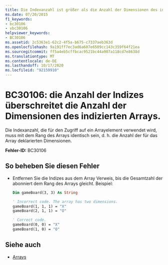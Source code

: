 ```yaml
---
title: Die Indexanzahl ist größer als die Anzahl der Dimensionen des indizierten Arrays.
ms.date: 07/20/2015
f1_keywords:
- bc30106
- vbc30106
helpviewer_keywords:
- BC30106
ms.assetid: 2c5363e1-62c2-4f5a-b675-c7337aeb363d
ms.openlocfilehash: 9a191ff7ec3ad6a607e6509cc143c359f64f21ea
ms.sourcegitcommit: ff5a4eb5cffbcac9521bc44a907a118cd7e8638d
ms.translationtype: MT
ms.contentlocale: de-DE
ms.lasthandoff: 10/17/2020
ms.locfileid: "92159910"
---
```

# <a name="bc30106-number-of-indices-exceeds-the-number-of-dimensions-of-the-indexed-array"></a>BC30106: die Anzahl der Indizes überschreitet die Anzahl der Dimensionen des indizierten Arrays.

Die Indexanzahl, die für den Zugriff auf ein Arrayelement verwendet wird, muss mit dem Rang des Arrays identisch sein, d. h. die Anzahl der für das Array deklarierten Dimensionen.

 **Fehler-ID:** BC30106

## <a name="to-correct-this-error"></a>So beheben Sie diesen Fehler

- Entfernen Sie die Indizes aus dem Array Verweis, bis die Gesamtzahl der abonniert dem Rang des Arrays gleicht. Beispiel:

    ```vb
    Dim gameBoard(3, 3) As String

    ' Incorrect code. The array has two dimensions.
    gameBoard(1, 1, 1) = "X"
    gameBoard(2, 1, 1) = "O"

    ' Correct code.
    gameBoard(0, 0) = "X"
    gameBoard(1, 0) = "O"
    ```

## <a name="see-also"></a>Siehe auch

- [Arrays](../../programming-guide/language-features/arrays/index.md)
